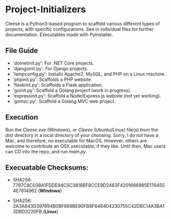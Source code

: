 # Project-Initializers

Cleese is a Python3-based program to scaffold various different types of projects, with specific configurations. See in individual files for further documentation. Executables made with PyInstaller.

## File Guide 

* 'dotnetinit.py': For .NET Core projects.
* 'djangoinit.py': For Django projects.
* 'lampconfig.py': Installs Apache2, MySQL, and PHP on a Linux machine.
* 'phpinit.py': Scaffolds a PHP website.
* 'flaskinit.py': Scaffolds a Flask application.
* 'goinit.py': Scaffold a Golang project (work in progress).
* 'expressinit.py': Scaffold a Node/Express.js webiste (not yet working).
* 'gomvc.py': Scaffold a Golang MVC web project.

## Execution

Run the *Cleese.exe* (Windows), or *Cleese* (Ubuntu/Linux) file(s) from the *dist* directory in a local directory of your choosing. Sorry, I do not have a Mac, and therefore, no executable for MacOS. However, others are welcome to contribute an OSX executable, if they like. Until then, Mac users can CD into the repo, and run *main.py*. 

## Execuatable Checksums:

* SHA256: 7787C8C038A1FDDE94C5C3818BF8CCE9D2483F4201666985E1764554E7814962
 (**Windows**)

* SHA256: 2A3A843D397894B0BF869BE90FB8F646404230755C42DBC14A3BA13DBD3220FB
 (**Linux**)

